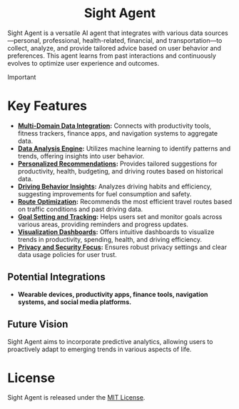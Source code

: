 <div align='center'>

  # Sight Agent

</div>

Sight Agent is a versatile AI agent that integrates with various data sources—personal, professional, health-related, financial, and transportation—to collect, analyze, and provide tailored advice based on user behavior and preferences. This agent learns from past interactions and continuously evolves to optimize user experience and outcomes.

> [!IMPORTANT]
> # Key Features
> - **[Multi-Domain Data Integration]():** Connects with productivity tools, fitness trackers, finance apps, and navigation systems to aggregate data.
> - **[Data Analysis Engine]():** Utilizes machine learning to identify patterns and trends, offering insights into user behavior.
> - **[Personalized Recommendations]():** Provides tailored suggestions for productivity, health, budgeting, and driving routes based on historical data.
> - **[Driving Behavior Insights]():** Analyzes driving habits and efficiency, suggesting improvements for fuel consumption and safety.
> - **[Route Optimization]():** Recommends the most efficient travel routes based on traffic conditions and past driving data.
> - **[Goal Setting and Tracking]():** Helps users set and monitor goals across various areas, providing reminders and progress updates.
> - **[Visualization Dashboards]():** Offers intuitive dashboards to visualize trends in productivity, spending, health, and driving efficiency.
> - **[Privacy and Security Focus]():** Ensures robust privacy settings and clear data usage policies for user trust.

## Potential Integrations

- **Wearable devices, productivity apps, finance tools, navigation systems, and social media platforms.**

## Future Vision

Sight Agent aims to incorporate predictive analytics, allowing users to proactively adapt to emerging trends in various aspects of life.

# License

Sight Agent is released under the [MIT License](LICENSE).
